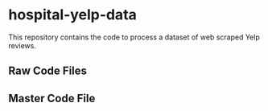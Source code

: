 # hospital-yelp-data

This repository contains the code to process a dataset of web scraped Yelp reviews.

## Raw Code Files 


## Master Code File 
